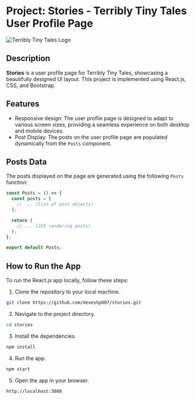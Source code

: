 # Project: Stories - Terribly Tiny Tales User Profile Page

![Terribly Tiny Tales Logo](https://www.terriblytinytales.com/img/home/ttt.svg)

## Description

**Stories** is a user profile page for Terribly Tiny Tales, showcasing a beautifully designed UI layout. This project is implemented using React.js, CSS, and Bootstrap.

## Features

- Responsive design: The user profile page is designed to adapt to various screen sizes, providing a seamless experience on both desktop and mobile devices.
- Post Display: The posts on the user profile page are populated dynamically from the `Posts` component.

## Posts Data

The posts displayed on the page are generated using the following `Posts` function:

```jsx
const Posts = () => {
  const posts = [
    // ... (list of post objects)
  ];

  return (
    // ... (JSX rendering posts)
  );
};

export default Posts;
```

## How to Run the App

To run the React.js app locally, follow these steps:

1. Clone the repository to your local machine.

```bash
git clone https://github.com/deveshp007/stories.git
```

2. Navigate to the project directory.

```bash
cd stories
```

3. Install the dependencies.

```bash
npm install
```

4. Run the app.

```bash
npm start
```

5. Open the app in your browser.

```bash
http://localhost:3000
```
